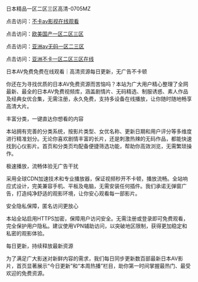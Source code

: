 
日本精品一区二区三区高清-0705MZ


点击访问：<a href="https://gfd-5xg.pages.dev/">不卡av影视在线观看</a>

点击访问：<a href="https://bsdf-5f5.pages.dev/">欧美国产一区二区三区</a>

点击访问：<a href="https://gda-c7m.pages.dev/">亚洲av无码一区二三区</a>

点击访问：<a href="https://rtj-3zo.pages.dev/">亚洲不卡一区二区三区在线</a>




日本AV免费免费在线观看｜高清资源每日更新，无广告不卡顿

你还在为寻找优质的日本AV免费资源而苦恼吗？本站为广大用户精心整理了全网最新、最全的日本AV免费视频库，涵盖剧情片、无码精选、制服诱惑、素人作品及经典女优合集，无需注册，永久免费，支持多设备在线播放，让你随时随地畅享高清大片。

丰富分类，一键直达你想看的内容

本站拥有完善的分类系统，按影片类型、女优名称、更新日期和用户评分等多维度进行精准划分。无论你喜欢剧情丰富的长片，还是刺激热辣的无码作品，都能快速找到心仪影片。首页和分类页均配备便捷筛选功能，帮助你高效浏览，无需繁琐操作。

极速播放，流畅体验无广告干扰

采用全球CDN加速技术和专业播放器，保证视频秒开不卡顿，播放流畅。全站响应式设计，完美兼容手机、平板及电脑，无需安装任何插件。我们承诺无弹窗广告，打造纯净舒适的观影环境，让你安心观看每一部影片。

安全隐私保障，匿名访问更放心

本站全站启用HTTPS加密，保障用户访问安全。无需注册或登录即可免费观看，完全保护用户隐私。建议使用VPN辅助访问，以突破地区限制，获得更加稳定和私密的观影体验。

每日更新，持续释放最新资源

为了满足广大影迷对新鲜内容的需求，我们每日同步更新数百部最新日本AV影片，首页显著展示“今日更新”和“本周热播”栏目，助你第一时间掌握最热门、最受欢迎的免费资源。






























<span style="display:none;">[Canonical link]( https://github.com/fou20250705/fou07 ）</span>
